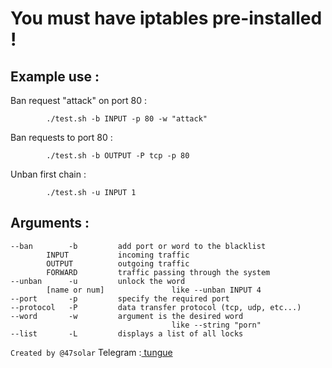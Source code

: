 # You must have iptables pre-installed !

## Example use :

Ban request "attack" on port 80 :
```
        ./test.sh -b INPUT -p 80 -w "attack"
```
Ban requests to port 80 :
```
        ./test.sh -b OUTPUT -P tcp -p 80
```
Unban first chain :
```
        ./test.sh -u INPUT 1
```
## Arguments :
```
--ban        -b         add port or word to the blacklist
        INPUT           incoming traffic
        OUTPUT          outgoing traffic
        FORWARD         traffic passing through the system
--unban      -u         unlock the word
        [name or num]               like --unban INPUT 4
--port       -p         specify the required port
--protocol   -P         data transfer protocol (tcp, udp, etc...)
--word       -w         argument is the desired word
                                    like --string "porn"
--list       -L         displays a list of all locks
```

```Created by @47solar```
Telegram :<a href="https://t.me/tungueoffensive" link="red"> tungue </a>
